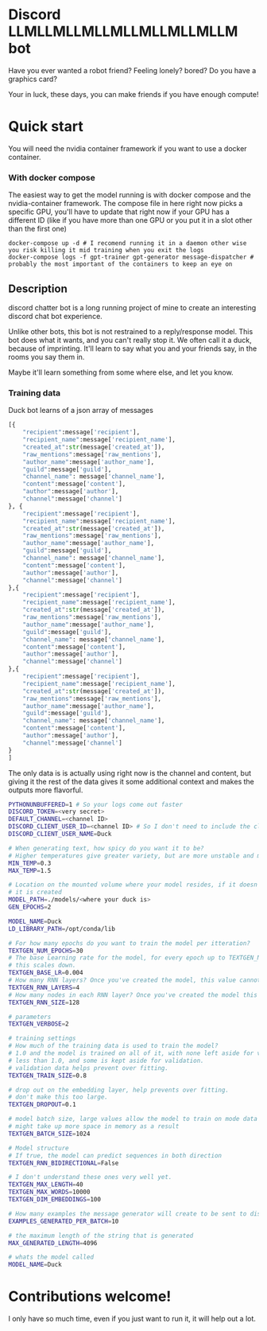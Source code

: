 # Discord LLMLLMLLMLLMLLMLLMLLMLLM bot

Have you ever wanted a robot friend? Feeling lonely? bored?
Do you have a graphics card?

Your in luck, these days, you can make friends if you have enough compute!

# Quick start

You will need the nvidia container framework if you want to use a docker container.

### With docker compose

The easiest way to get the model running is with docker compose and the nvidia-container framework.
The compose file in here right now picks a specific GPU, you'll have to update that right now if your GPU has a different ID
(like if you have more than one GPU or you put it in a slot other than the first one)

```
docker-compose up -d # I recomend running it in a daemon other wise you risk killing it mid training when you exit the logs
docker-compose logs -f gpt-trainer gpt-generator message-dispatcher # probably the most important of the containers to keep an eye on
```

## Description

discord chatter bot is a long running project of mine to create an interesting discord chat bot experience.

Unlike other bots, this bot is not restrained to a reply/response model. This bot does what it wants, and you can't really stop it.
We often call it a duck, because of imprinting. It'll learn to say what you and your friends say, in the rooms you say them in.

Maybe it'll learn something from some where else, and let you know.

### Training data

Duck bot learns of a json array of messages

```python
[{
    "recipient":message['recipient'],
    "recipient_name":message['recipient_name'],
    "created_at":str(message['created_at']),
    "raw_mentions":message['raw_mentions'],
    "author_name":message['author_name'],
    "guild":message['guild'],
    "channel_name": message['channel_name'],
    "content":message['content'],
    "author":message['author'],
    "channel":message['channel']
}, {
    "recipient":message['recipient'],
    "recipient_name":message['recipient_name'],
    "created_at":str(message['created_at']),
    "raw_mentions":message['raw_mentions'],
    "author_name":message['author_name'],
    "guild":message['guild'],
    "channel_name": message['channel_name'],
    "content":message['content'],
    "author":message['author'],
    "channel":message['channel']
},{
    "recipient":message['recipient'],
    "recipient_name":message['recipient_name'],
    "created_at":str(message['created_at']),
    "raw_mentions":message['raw_mentions'],
    "author_name":message['author_name'],
    "guild":message['guild'],
    "channel_name": message['channel_name'],
    "content":message['content'],
    "author":message['author'],
    "channel":message['channel']
},{
    "recipient":message['recipient'],
    "recipient_name":message['recipient_name'],
    "created_at":str(message['created_at']),
    "raw_mentions":message['raw_mentions'],
    "author_name":message['author_name'],
    "guild":message['guild'],
    "channel_name": message['channel_name'],
    "content":message['content'],
    "author":message['author'],
    "channel":message['channel']
}
]
```

The only data is is actually using right now is the channel and content,
but giving it the rest of the data gives it some additional context and makes the outputs more flavorful.

```bash
PYTHONUNBUFFERED=1 # So your logs come out faster
DISCORD_TOKEN=<very secret>
DEFAULT_CHANNEL=<channel ID>
DISCORD_CLIENT_USER_ID=<channel ID> # So I don't need to include the client just for an id
DISCORD_CLIENT_USER_NAME=Duck

# When generating text, how spicy do you want it to be?
# Higher temperatures give greater variety, but are more unstable and more likely to contain mistakes
MIN_TEMP=0.3
MAX_TEMP=1.5

# Location on the mounted volume where your model resides, if it doesn't exist
# it is created
MODEL_PATH=./models/<where your duck is>
GEN_EPOCHS=2

MODEL_NAME=Duck
LD_LIBRARY_PATH=/opt/conda/lib

# For how many epochs do you want to train the model per itteration?
TEXTGEN_NUM_EPOCHS=30
# The base Learning rate for the model, for every epoch up to TEXTGEN_NUM_EPOCHS
# this scales down.
TEXTGEN_BASE_LR=0.004
# How many RNN layers? Once you've created the model, this value cannot change
TEXTGEN_RNN_LAYERS=4
# How many nodes in each RNN layer? Once you've created the model this value cannot change
TEXTGEN_RNN_SIZE=128

# parameters
TEXTGEN_VERBOSE=2

# training settings
# How much of the training data is used to train the model?
# 1.0 and the model is trained on all of it, with none left aside for validation
# less than 1.0, and some is kept aside for validation.
# validation data helps prevent over fitting.
TEXTGEN_TRAIN_SIZE=0.8

# drop out on the embedding layer, help prevents over fitting.
# don't make this too large.
TEXTGEN_DROPOUT=0.1

# model batch size, large values allow the model to train on mode data at once,
# might take up more space in memory as a result
TEXTGEN_BATCH_SIZE=1024

# Model structure
# If true, the model can predict sequences in both direction
TEXTGEN_RNN_BIDIRECTIONAL=False

# I don't understand these ones very well yet.
TEXTGEN_MAX_LENGTH=40
TEXTGEN_MAX_WORDS=10000
TEXTGEN_DIM_EMBEDDINGS=100

# How many examples the message generator will create to be sent to discord
EXAMPLES_GENERATED_PER_BATCH=10

# the maximum length of the string that is generated
MAX_GENERATED_LENGTH=4096

# whats the model called
MODEL_NAME=Duck
```

# Contributions welcome!

I only have so much time, even if you just want to run it, it will help out a lot.

